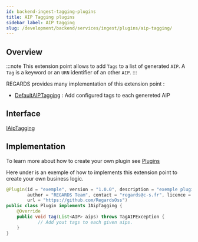 ```yaml
---
id: backend-ingest-tagging-plugins
title: AIP Tagging plugins
sidebar_label: AIP tagging
slug: /development/backend/services/ingest/plugins/aip-tagging/
---
```



## Overview

:::note
This extension point allows to add `Tags` to a list of generated `AIP`. A `Tag` is a keyword or an `URN` identifier of an other `AIP`.
:::

REGARDS provides many implementation of this extension point :
 - [DefaultAIPTagging](https://github.com/RegardsOss/regards-ingest/blob/master/ingest/ingest-service/src/main/java/fr/cnes/regards/modules/ingest/service/plugin/DefaultAIPTagging.java) : Add configured tags to each genereted AIP

## Interface

   [IAipTagging](https://github.com/RegardsOss/regards-ingest/blob/master/ingest/ingest-domain/src/main/java/fr/cnes/regards/modules/ingest/domain/plugin/IAipTagging.java)

## Implementation

To learn more about how to create your own plugin see [Plugins](../../../../framework/modules/plugins/)

Here under is an exemple of how to implements this extension point to create your own business logic.

```java
@Plugin(id = "exemple", version = "1.0.0", description = "exemple plugin",
        author = "REGARDS Team", contact = "regards@c-s.fr", licence = "LGPLv3.0", owner = "CSSI",
        url = "https://github.com/RegardsOss")
public class Plugin implements IAipTagging {
    @Override
    public void tag(List<AIP> aips) throws TagAIPException {
            // Add yout tags to each given aips.
    }
}
```
